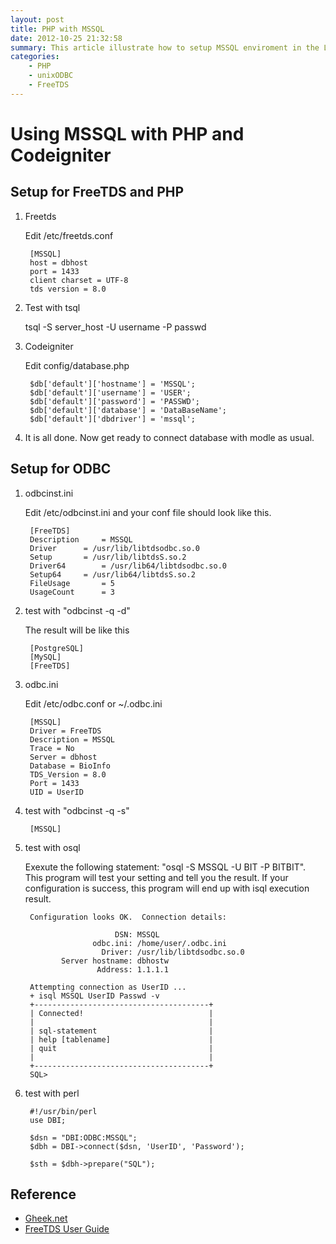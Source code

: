 ```yaml
---
layout: post
title: PHP with MSSQL
date: 2012-10-25 21:32:58
summary: This article illustrate how to setup MSSQL enviroment in the Linux with freetds and unixodbc and connect MSSQL with perl.
categories:
	- PHP
	- unixODBC
	- FreeTDS
---
```

Using MSSQL with PHP and Codeigniter
======
Setup for FreeTDS and PHP
------
1. Freetds 

	Edit /etc/freetds.conf

		[MSSQL]
		host = dbhost
		port = 1433
		client charset = UTF-8
		tds version = 8.0

2. Test with tsql

	 tsql -S server_host -U username -P passwd

3. Codeigniter

	Edit config/database.php

		$db['default']['hostname'] = 'MSSQL';
		$db['default']['username'] = 'USER';
		$db['default']['password'] = 'PASSWD';
		$db['default']['database'] = 'DataBaseName';
		$db['default']['dbdriver'] = 'mssql';

3. It is all done. Now get ready to connect database with modle as usual.

Setup for ODBC
------
1. odbcinst.ini

	Edit /etc/odbcinst.ini and your conf file should look like this.

		[FreeTDS]
		Description     = MSSQL
		Driver      = /usr/lib/libtdsodbc.so.0
		Setup       = /usr/lib/libtdsS.so.2
		Driver64        = /usr/lib64/libtdsodbc.so.0
		Setup64     = /usr/lib64/libtdsS.so.2
		FileUsage       = 5
		UsageCount      = 3

2. test with "odbcinst -q -d"

	The result will be like this

		[PostgreSQL]
		[MySQL]
		[FreeTDS]


3. odbc.ini

	Edit /etc/odbc.conf or ~/.odbc.ini

		[MSSQL]
		Driver = FreeTDS
		Description = MSSQL
		Trace = No
		Server = dbhost
		Database = BioInfo
		TDS_Version = 8.0
		Port = 1433
		UID = UserID

4. test with "odbcinst -q -s"

		[MSSQL]

5. test with osql

	Exexute the following statement: "osql -S MSSQL -U BIT -P BITBIT". This program will test your setting and tell you the result. If your configuration is success, this program will end up with isql execution result.

		Configuration looks OK.  Connection details:
		
		                   DSN: MSSQL
		              odbc.ini: /home/user/.odbc.ini
		                Driver: /usr/lib/libtdsodbc.so.0
		       Server hostname: dbhostw
		               Address: 1.1.1.1
		
		Attempting connection as UserID ...
		+ isql MSSQL UserID Passwd -v
		+---------------------------------------+
		| Connected!                            |
		|                                       |
		| sql-statement                         |
		| help [tablename]                      |
		| quit                                  |
		|                                       |
		+---------------------------------------+
		SQL> 

6. test with perl

		#!/usr/bin/perl
		use DBI;
		
		$dsn = "DBI:ODBC:MSSQL";
		$dbh = DBI->connect($dsn, 'UserID', 'Password');
		
		$sth = $dbh->prepare("SQL");

Reference
------

- [Gheek.net](http://gheeknet.wordpress.com/2011/10/13/perl-to-microsoft-sql-server-2008-standard-via-odbc-using-freetds-drivers/)
- [FreeTDS User Guide](http://freetds.schemamania.org/userguide/odbcdiagnose.htm)  
